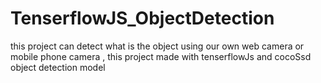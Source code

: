 # TenserflowJS_ObjectDetection
this project can detect what is the object using our own web camera or mobile phone camera , this project made with tenserflowJs and cocoSsd object detection model 
